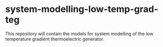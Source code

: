 # system-modelling-low-temp-grad-teg
This repository will contain the models for system modelling of the low temperature gradient thermoelectric generator. 
